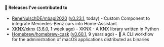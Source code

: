 #### 🔭 Releases I've contributed to

- [ReneNulschDE/mbapi2020](https://github.com/ReneNulschDE/mbapi2020) ([v0.23.1](https://github.com/ReneNulschDE/mbapi2020/releases/tag/v0.23.1), today) - Custom Component to integrate Mercedes-Benz cars into Home-Assistant
- [XKNX/xknx](https://github.com/XKNX/xknx) ([3.6.0](https://github.com/XKNX/xknx/releases/tag/3.6.0), 1 week ago) - XKNX - A KNX library written in Python
- [Homebrew/homebrew-cask](https://github.com/Homebrew/homebrew-cask) ([v0.60.1](https://github.com/Homebrew/homebrew-cask/releases/tag/v0.60.1), 9 years ago) - 🍻 A CLI workflow for the administration of macOS applications distributed as binaries
